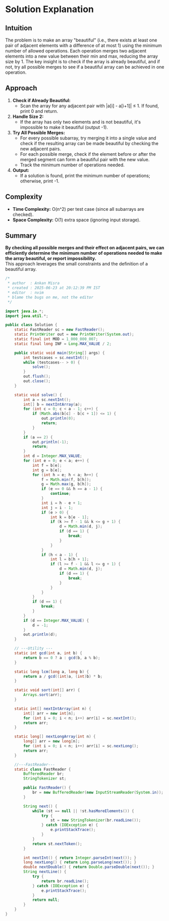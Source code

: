# Solution Explanation

## Intuition
The problem is to make an array "beautiful" (i.e., there exists at least one pair of adjacent elements with a difference of at most 1) using the minimum number of allowed operations. Each operation merges two adjacent elements into a new value between their min and max, reducing the array size by 1. The key insight is to check if the array is already beautiful, and if not, try all possible merges to see if a beautiful array can be achieved in one operation.

## Approach
1. **Check if Already Beautiful:**  
   - Scan the array for any adjacent pair with |a[i] - a[i+1]| ≤ 1. If found, print 0 and return.
2. **Handle Size 2:**  
   - If the array has only two elements and is not beautiful, it's impossible to make it beautiful (output -1).
3. **Try All Possible Merges:**  
   - For every possible subarray, try merging it into a single value and check if the resulting array can be made beautiful by checking the new adjacent pairs.
   - For each possible merge, check if the element before or after the merged segment can form a beautiful pair with the new value.
   - Track the minimum number of operations needed.
4. **Output:**  
   - If a solution is found, print the minimum number of operations; otherwise, print -1.

## Complexity
- **Time Complexity:** O(n^2) per test case (since all subarrays are checked).
- **Space Complexity:** O(1) extra space (ignoring input storage).

## Summary
**By checking all possible merges and their effect on adjacent pairs, we can efficiently determine the minimum number of operations needed to make the array beautiful, or report impossibility.**  
This approach leverages the small constraints and the definition of a beautiful array.

```java
/*
 * author  : Ankan Misra
 * created : 2025-06-23 at 20:12:39 PM IST
 * editor  : nvim
 * blame the bugs on me, not the editor
 */

import java.io.*;
import java.util.*;

public class Solution {
    static FastReader sc = new FastReader();
    static PrintWriter out = new PrintWriter(System.out);
    static final int MOD = 1_000_000_007;
    static final long INF = Long.MAX_VALUE / 2;

    public static void main(String[] args) {
        int testcases = sc.nextInt();
        while (testcases-- > 0) {
            solve();
        }
        out.flush();
        out.close();
    }

    static void solve() {
        int a = sc.nextInt();
        int[] b = nextIntArray(a);
        for (int c = 0; c < a - 1; c++) {
            if (Math.abs(b[c] - b[c + 1]) <= 1) {
                out.println(0);
                return;
            }
        }
        if (a == 2) {
            out.println(-1);
            return;
        }
        int d = Integer.MAX_VALUE;
        for (int e = 0; e < a; e++) {
            int f = b[e];
            int g = b[e];
            for (int h = e; h < a; h++) {
                f = Math.min(f, b[h]);
                g = Math.max(g, b[h]);
                if (e == 0 && h == a - 1) {
                    continue;
                }
                int i = h - e + 1;
                int j = i - 1;
                if (e > 0) {
                    int k = b[e - 1];
                    if (k >= f - 1 && k <= g + 1) {
                        d = Math.min(d, j);
                        if (d == 1) {
                            break;
                        }
                    }
                }
                if (h < a - 1) {
                    int l = b[h + 1];
                    if (l >= f - 1 && l <= g + 1) {
                        d = Math.min(d, j);
                        if (d == 1) {
                            break;
                        }
                    }
                }
            }
            if (d == 1) {
                break;
            }
        }
        if (d == Integer.MAX_VALUE) {
            d = -1;
        }
        out.println(d);
    }

    // ---Utility ---
    static int gcd(int a, int b) {
        return b == 0 ? a : gcd(b, a % b);
    }

    static long lcm(long a, long b) {
        return a / gcd((int)a, (int)b) * b;
    }

    static void sort(int[] arr) {
        Arrays.sort(arr);
    }

    static int[] nextIntArray(int n) {
        int[] arr = new int[n];
        for (int i = 0; i < n; i++) arr[i] = sc.nextInt();
        return arr;
    }

    static long[] nextLongArray(int n) {
        long[] arr = new long[n];
        for (int i = 0; i < n; i++) arr[i] = sc.nextLong();
        return arr;
    }

    //---FastReader---
    static class FastReader {
        BufferedReader br;
        StringTokenizer st;

        public FastReader() {
            br = new BufferedReader(new InputStreamReader(System.in));
        }

        String next() {
            while (st == null || !st.hasMoreElements()) {
                try {
                    st = new StringTokenizer(br.readLine());
                } catch (IOException e) {
                    e.printStackTrace();
                }
            }
            return st.nextToken();
        }

        int nextInt() { return Integer.parseInt(next()); }
        long nextLong() { return Long.parseLong(next()); }
        double nextDouble() { return Double.parseDouble(next()); }
        String nextLine() {
            try {
                return br.readLine();
            } catch (IOException e) {
                e.printStackTrace();
            }
            return null;
        }
    }
}
